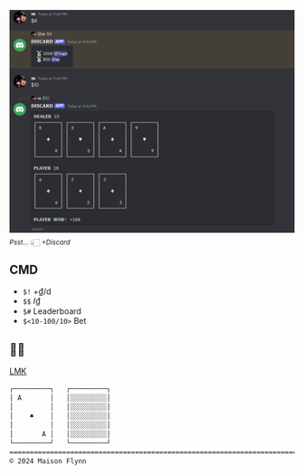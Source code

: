 [![Discard](./Image/Discard.png)](https://discord.com/oauth2/authorize?client_id=1292152109608861711&permissions=8&integration_type=0&scope=bot)
<sub><i>Psst...</i> 👆🏻 <i>+Discard</i></sub>

## CMD

+ `$!` +₫/d
+ `$$` 𝐼₫
+ `$#` Leaderboard
+ `$<10-100/10>` Bet

## 🔎🐛

[LMK](https://github.com/MaisonFlynn/Discard/issues)

```
┌─────────┐   ┌─────────┐
│ A       │   │░░░░░░░░░│
│         │   │░░░░░░░░░│
│    ♠    │   │░░░░░░░░░│
│         │   │░░░░░░░░░│
│       A │   │░░░░░░░░░│
└─────────┘   └─────────┘
========================================================================================
© 2024 Maison Flynn
```
